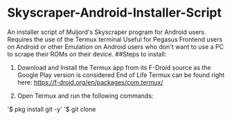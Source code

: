 # Skyscraper-Android-Installer-Script
An installer script of Muljord's Skyscraper program for Android users. Requires the use of the Termux terminal
Useful for Pegasus Frontend users on Android or other Emulation on Android users who don't want to use a PC to scrape their ROMs on their device.
##Steps to install:

1. Download and Install the Termux app from its F-Droid source as the Google Play version is considered End of Life
Termux can be found right here: https://f-droid.org/en/packages/com.termux/

2. Open Termux and run the following commands:

'$ pkg install git -y'
'$ git clone
